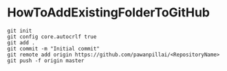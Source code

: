 # HowToAddExistingFolderToGitHub

```
git init
git config core.autocrlf true
git add .
git commit -m "Initial commit"
git remote add origin https://github.com/pawanpillai/<RepositoryName>
git push -f origin master
```
